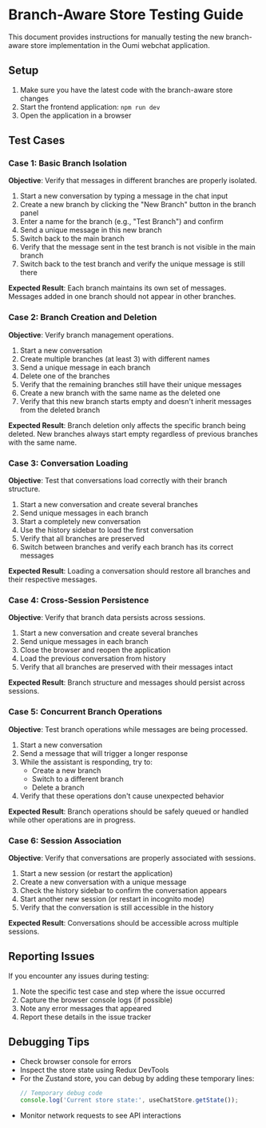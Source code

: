 # Branch-Aware Store Testing Guide

This document provides instructions for manually testing the new branch-aware store implementation in the Oumi webchat application.

## Setup

1. Make sure you have the latest code with the branch-aware store changes
2. Start the frontend application: `npm run dev`
3. Open the application in a browser

## Test Cases

### Case 1: Basic Branch Isolation

**Objective**: Verify that messages in different branches are properly isolated.

1. Start a new conversation by typing a message in the chat input
2. Create a new branch by clicking the "New Branch" button in the branch panel
3. Enter a name for the branch (e.g., "Test Branch") and confirm
4. Send a unique message in this new branch
5. Switch back to the main branch
6. Verify that the message sent in the test branch is not visible in the main branch
7. Switch back to the test branch and verify the unique message is still there

**Expected Result**: Each branch maintains its own set of messages. Messages added in one branch should not appear in other branches.

### Case 2: Branch Creation and Deletion

**Objective**: Verify branch management operations.

1. Start a new conversation
2. Create multiple branches (at least 3) with different names
3. Send a unique message in each branch
4. Delete one of the branches
5. Verify that the remaining branches still have their unique messages
6. Create a new branch with the same name as the deleted one
7. Verify that this new branch starts empty and doesn't inherit messages from the deleted branch

**Expected Result**: Branch deletion only affects the specific branch being deleted. New branches always start empty regardless of previous branches with the same name.

### Case 3: Conversation Loading

**Objective**: Test that conversations load correctly with their branch structure.

1. Start a new conversation and create several branches
2. Send unique messages in each branch
3. Start a completely new conversation
4. Use the history sidebar to load the first conversation
5. Verify that all branches are preserved
6. Switch between branches and verify each branch has its correct messages

**Expected Result**: Loading a conversation should restore all branches and their respective messages.

### Case 4: Cross-Session Persistence

**Objective**: Verify that branch data persists across sessions.

1. Start a new conversation and create several branches
2. Send unique messages in each branch
3. Close the browser and reopen the application
4. Load the previous conversation from history
5. Verify that all branches are preserved with their messages intact

**Expected Result**: Branch structure and messages should persist across sessions.

### Case 5: Concurrent Branch Operations

**Objective**: Test branch operations while messages are being processed.

1. Start a new conversation
2. Send a message that will trigger a longer response
3. While the assistant is responding, try to:
   - Create a new branch
   - Switch to a different branch
   - Delete a branch
4. Verify that these operations don't cause unexpected behavior

**Expected Result**: Branch operations should be safely queued or handled while other operations are in progress.

### Case 6: Session Association

**Objective**: Verify that conversations are properly associated with sessions.

1. Start a new session (or restart the application)
2. Create a new conversation with a unique message
3. Check the history sidebar to confirm the conversation appears
4. Start another new session (or restart in incognito mode)
5. Verify that the conversation is still accessible in the history

**Expected Result**: Conversations should be accessible across multiple sessions.

## Reporting Issues

If you encounter any issues during testing:

1. Note the specific test case and step where the issue occurred
2. Capture the browser console logs (if possible)
3. Note any error messages that appeared
4. Report these details in the issue tracker

## Debugging Tips

- Check browser console for errors
- Inspect the store state using Redux DevTools
- For the Zustand store, you can debug by adding these temporary lines:
  ```javascript
  // Temporary debug code
  console.log('Current store state:', useChatStore.getState());
  ```
- Monitor network requests to see API interactions